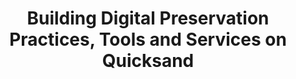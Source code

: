 ---
abstract: null
creators:
- van der Werf, Bram
date: null
document_url: https://services.phaidra.univie.ac.at/api/object/o:294277/download
grand_parent: iPRES
institutions: []
keywords:
- singapore
landing_page_url: https://phaidra.univie.ac.at/o:294277
language: eng
layout: publication
license: CC BY-SA 3.0 AT
notes_url: null
parent: iPRES 2011
publication_type: paper
size: 24220
slides_url: null
source_name: iPRES
stream_url: null
title: Building Digital Preservation Practices, Tools and Services on Quicksand
year: 2011
---